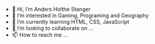 - 👋 Hi, I’m Anders Holthe Stanger
- 👀 I’m interested in Gaming, Programing and Geography
- 🌱 I’m currently learning HTML, CSS, JavaScript
- 💞️ I’m looking to collaborate on ...
- 📫 How to reach me ...

<!---
Andosjelosh06/Andosjelosh06 is a ✨ special ✨ repository because its `README.md` (this file) appears on your GitHub profile.
You can click the Preview link to take a look at your changes.
--->
